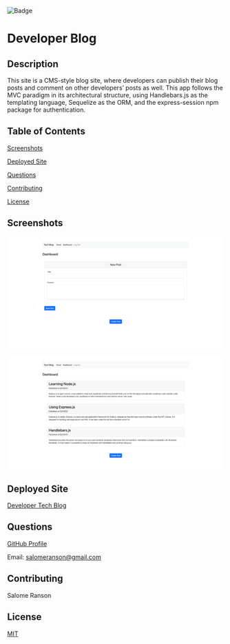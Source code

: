 ![Badge](https://badgen.net/badge/license/MIT/blue)

# Developer Blog

## Description

This site is a CMS-style blog site, where developers can publish their blog posts and comment on other developers’ posts as well. This app follows the MVC paradigm in its architectural structure, using Handlebars.js as the templating language, Sequelize as the ORM, and the express-session npm package for authentication.

## Table of Contents
[Screenshots](https://github.com/sranson/Developer-Blog-App#Screenshots)

[Deployed Site](https://github.com/sranson/Developer-Blog-App#deployed-site)

[Questions](https://github.com/sranson/Developer-Blog-App#Questions)

[Contributing](https://github.com/sranson/Developer-Blog-App#Contributing)

[License](https://github.com/sranson/Developer-Blog-App#License)

## Screenshots
![Screenshot](public/images/Screenshot1.png) 

![Screenshot](public/images/Screenshot2.png) 


## Deployed Site
[Developer Tech Blog](https://developer-blog-app.herokuapp.com/)

## Questions

[GitHub Profile](https://github.com/sranson)

Email: salomeranson@gmail.com

## Contributing

Salome Ranson

## License

[MIT](https://choosealicense.com/licenses/mit/)